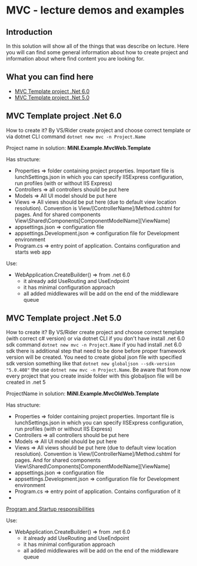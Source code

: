 # MVC - lecture demos and examples

## Introduction
In this solution will show all of the things that was describe on lecture. Here you will can find some general information about how to create project and information about where find content you are looking for.

## What you can find here

- [MVC Template project .Net 6.0](#mvc-template-project-net-60)
- [MVC Template project .Net 5.0](#mvc-template-project-net-50)




## MVC Template project .Net 6.0

How to create it? By VS/Rider create project and choose correct template or via dotnet CLI
command
`dotnet new mvc -n Project.Name`

Project name in solution: **MiNI.Example.MvcWeb.Template**

Has structure:
- Properties => folder containing project properties. Important file is lunchSettings.json in which you can specify IISExpress configuration, run profiles (with or without IIS Express)
- Controllers => all controllers should be put here
- Models => All UI model should be put here
- Views => All views should be put here (due to default view location resolution). Convention is View/[ControllerName]/Method.cshtml for pages. And for shared components View\Shared\Components\[ComponentModelName]\[ViewName]
- appsettings.json => configuration file 
- appsettings.Development.json => configuration file for Development environment
- Program.cs => entry point of application. Contains configuration and starts web app

Use:
- WebApplication.CreateBuilder() => from .net 6.0
  * it already add UseRouting and UseEndpoint 
  * it has minimal configuration approach
  * all added middlewares will be add on the end of the middleware queue

## MVC Template project .Net 5.0

How to create it? By VS/Rider create project and choose correct template (with correct c# version) or via dotnet CLI if you don't have install .net 6.0 sdk
command
`dotnet new mvc -n Project.Name`
if you had install .net 6.0 sdk there is additional step that need to be done before proper framework version will be created. 
You need to create global json file with specified sdk version something like that `dotnet new globaljson --sdk-version "5.0.408"` the use `dotnet new mvc -n Project.Name`. Be aware that from now every project that you create inside folder with this globaljson file will be created in .net 5

ProjectName in solution: **MiNI.Example.MvcOldWeb.Template**

Has structure:
- Properties => folder containing project properties. Important file is lunchSettings.json in which you can specify IISExpress configuration, run profiles (with or without IIS Express)
- Controllers => all controllers should be put here
- Models => All UI model should be put here
- Views => All views should be put here (due to default view location resolution). Convention is View/[ControllerName]/Method.cshtml for pages. And for shared components View\Shared\Components\[ComponentModelName]\[ViewName]
- appsettings.json => configuration file
- appsettings.Development.json => configuration file for Development environment
- Program.cs => entry point of application. Contains configuration of it 
- 

[Program and Startup responsibilities](./static_files/ProgramStartupExplanation.png)

Use:
- WebApplication.CreateBuilder() => from .net 6.0
  * it already add UseRouting and UseEndpoint
  * it has minimal configuration approach
  * all added middlewares will be add on the end of the middleware queue
